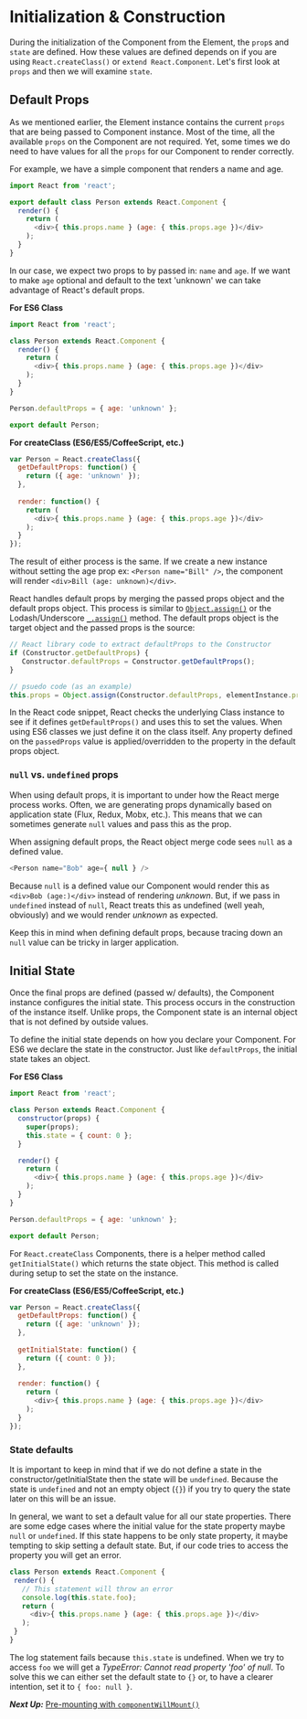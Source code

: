 # Initialization & Construction
 During the initialization of the Component from the Element, the `prop`s and `state` are defined. How these values are defined depends on if you are using `React.createClass()` or `extend React.Component`. Let's first look at `props` and then we will examine `state`.

## Default Props
As we mentioned earlier, the Element instance contains the current `props` that are being passed to Component instance. Most of the time, all the available `props` on the Component are not required. Yet, some times we do need to have values for all the `props` for our Component to render correctly.

For example, we have a simple component that renders a name and age.

```javascript
import React from 'react';

export default class Person extends React.Component {
  render() {
    return (
      <div>{ this.props.name } (age: { this.props.age })</div>
    );
  }
}
```


In our case, we expect two props to by passed in: `name` and `age`. If we want to make `age` optional and default to the text 'unknown' we can take advantage of React's default props. 

**For ES6 Class**
```javascript
import React from 'react';

class Person extends React.Component {
  render() {
    return (
      <div>{ this.props.name } (age: { this.props.age })</div>
    );
  }
}

Person.defaultProps = { age: 'unknown' };

export default Person;
```

**For createClass (ES6/ES5/CoffeeScript, etc.)**

```javascript
var Person = React.createClass({
  getDefaultProps: function() {
    return ({ age: 'unknown' });
  },
  
  render: function() {
    return (
      <div>{ this.props.name } (age: { this.props.age })</div>
    );
  }
});
```

The result of either process is the same. If we create a new instance without setting the age prop ex: `<Person name="Bill" />`, the component will render `<div>Bill (age: unknown)</div>`.

React handles default props by merging the passed props object and the default props object. This process is similar to [`Object.assign()`](https://developer.mozilla.org/en-US/docs/Web/JavaScript/Reference/Global_Objects/Object/assign) or the Lodash/Underscore [`_.assign()`](https://lodash.com/docs#assign) method. The default props object is the target object and the passed props is the source:

```javascript
// React library code to extract defaultProps to the Constructor
if (Constructor.getDefaultProps) {
   Constructor.defaultProps = Constructor.getDefaultProps();
}

// psuedo code (as an example)
this.props = Object.assign(Constructor.defaultProps, elementInstance.props);
```

In the React code snippet, React checks the underlying Class instance to see if it defines `getDefaultProps()` and uses this to set the values. When using ES6 classes we just define it on the class itself. Any property defined on the `passedProps` value is applied/overridden to the property in the default props object.

### `null` vs. `undefined` props
When using default props, it is important to under how the React merge process works. Often, we are generating props dynamically based on application state (Flux, Redux, Mobx, etc.). This means that we can sometimes generate `null` values and pass this as the prop.

When assigning default props, the React object merge code sees `null` as a defined value.

```javascript
<Person name="Bob" age={ null } />
```

Because `null` is a defined value our Component would render this as `<div>Bob (age:)</div>` instead of rendering *unknown*. But, if we pass in `undefined` instead of `null`, React treats this as undefined (well yeah, obviously) and we would render *unknown* as expected.

Keep this in mind when defining default props, because tracing down an `null` value can be tricky in larger application.

## Initial State
 Once the final props are defined (passed w/ defaults), the Component instance configures the initial state. This process occurs in the construction of the instance itself. Unlike props, the Component state is an internal object that is not defined by outside values.
 
 To define the initial state depends on how you declare your Component. For ES6 we declare the state in the constructor. Just like `defaultProps`, the initial state takes an object.
 
 **For ES6 Class**
```javascript
import React from 'react';

class Person extends React.Component {
  constructor(props) {
    super(props);
    this.state = { count: 0 };
  }

  render() {
    return (
      <div>{ this.props.name } (age: { this.props.age })</div>
    );
  }
}

Person.defaultProps = { age: 'unknown' };

export default Person;
```

For `React.createClass` Components, there is a helper method called `getInitialState()` which returns the state object. This method is called during setup to set the state on the instance.

**For createClass (ES6/ES5/CoffeeScript, etc.)**

```javascript
var Person = React.createClass({
  getDefaultProps: function() {
    return ({ age: 'unknown' });
  },
  
  getInitialState: function() {
    return ({ count: 0 });
  },
  
  render: function() {
    return (
      <div>{ this.props.name } (age: { this.props.age })</div>
    );
  }
});
```

### State defaults
 It is important to keep in mind that if we do not define a state in the constructor/getInitialState then the state will be `undefined`. Because the state is `undefined` and not an empty object (`{}`) if you try to query the state later on this will be an issue.
 
 In general, we want to set a default value for all our state properties. There are some edge cases where the initial value for the state property maybe `null` or `undefined`. If this state happens to be only state property, it maybe tempting to skip setting a default state. But, if our code tries to access the property you will get an error.
 
 ```javascript
 class Person extends React.Component {
  render() {
    // This statement will throw an error
    console.log(this.state.foo);
    return (
      <div>{ this.props.name } (age: { this.props.age })</div>
    );
  }
}
 ```

The log statement fails because `this.state` is undefined. When we try to access `foo` we will get a *TypeError: Cannot read property 'foo' of null*. To solve this we can either set the default state to `{}` or, to have a clearer intention, set it to `{ foo: null }`.

***Next Up:*** [Pre-mounting with `componentWillMount()`](premounting_with_componentwillmount.md)
